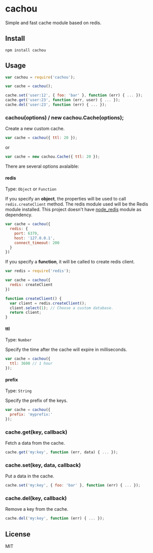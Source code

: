# cachou

Simple and fast cache module based on redis.

## Install

```
npm install cachou
```

## Usage

```js
var cachou = require('cachou');

var cache = cachou();

cache.set('user:12', { foo: 'bar' }, function (err) { ... });
cache.get('user:23', function (err, user) { ... });
cache.del('user:23', function (err) { ... });
```

### cachou(options) / new cachou.Cache(options);

Create a new custom cache.

```js
var cache = cachou({ ttl: 20 });
```

or

```js
var cache = new cachou.Cache({ ttl: 20 });
```

There are several options avalaible:

#### redis

Type: `Object` or `Function`

If you specify an **object**, the properties will be used to call `redis.createClient` method. The redis module used
will be the Redis module installed. This project doesn't have [node_redis](https://github.com/mranney/node_redis/) module as dependency.

```js
var cache = cachou({
  redis: {
    port: 6379,
    host: '127.0.0.1',
    connect_timeout: 200
  }
})
```

If you specify a **function**, it will be called to create redis client.

```js
var redis = require('redis');

var cache = cachou({
  redis: createClient
})

function createClient() {
  var client = redis.createClient();
  client.select(1); // Choose a custom database.
  return client;
}
```

#### ttl

Type: `Number`

Specify the time after the cache will expire in milliseconds.

```js
var cache = cachou({
  ttl: 3600 // 1 hour
});
```

#### prefix

Type: `String`

Specify the prefix of the keys.

```js
var cache = cachou({
  prefix: 'myprefix:'
});
```

### cache.get(key, callback)

Fetch a data from the cache.

```js
cache.get('my:key', function (err, data) { ... });
```

### cache.set(key, data, callback)

Put a data in the cache.

```js
cache.set('my:key', { foo: 'bar' }, function (err) { ... });
```

### cache.del(key, callback)

Remove a key from the cache.

```js
cache.del('my:key', function (err) { ... });
```

## License

MIT